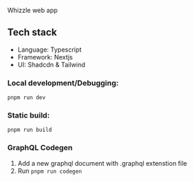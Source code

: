 
Whizzle web app

## Tech stack
* Language: Typescript
* Framework: Nextjs
* UI: Shadcdn & Tailwind

### Local development/Debugging:
```
pnpm run dev
```


### Static build:
```
pnpm run build
```


### GraphQL Codegen
1. Add a new graphql document with .graphql extenstion file
2. Run `pnpm run codegen`